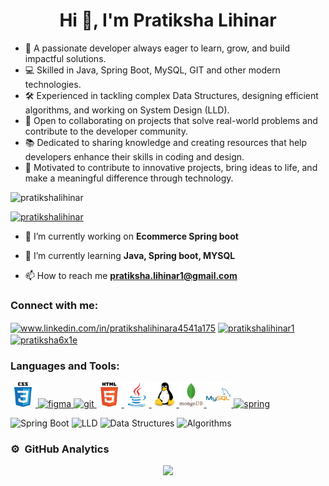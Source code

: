 <h1 align="center">Hi 👋, I'm Pratiksha Lihinar</h1>

  - 🌱 A passionate developer always eager to learn, grow, and build impactful solutions.
  - 💻 Skilled in Java, Spring Boot, MySQL, GIT and other modern technologies.
  - 🛠️ Experienced in tackling complex Data Structures, designing efficient algorithms, and working on System Design (LLD).
  - 🤝 Open to collaborating on projects that solve real-world problems and contribute to the developer community.
  - 📚 Dedicated to sharing knowledge and creating resources that help developers enhance their skills in coding and design.
  - 🚀 Motivated to contribute to innovative projects, bring ideas to life, and make a meaningful difference through technology.

<p align="left"> <img src="https://komarev.com/ghpvc/?username=pratikshalihinar&label=Profile%20views&color=0e75b6&style=flat" alt="pratikshalihinar" /> </p>

<p align="left"> <a href="https://github.com/ryo-ma/github-profile-trophy"><img src="https://github-profile-trophy.vercel.app/?username=pratikshalihinar" alt="pratikshalihinar" /></a> </p>

- 🔭 I’m currently working on **Ecommerce Spring boot**

- 🌱 I’m currently learning **Java, Spring boot, MYSQL**

- 📫 How to reach me **pratiksha.lihinar1@gmail.com**

<h3 align="left">Connect with me:</h3>
<p align="left">
<a href="https://linkedin.com/in/www.linkedin.com/in/pratikshalihinara4541a175" target="blank"><img align="center" src="https://raw.githubusercontent.com/rahuldkjain/github-profile-readme-generator/master/src/images/icons/Social/linked-in-alt.svg" alt="www.linkedin.com/in/pratikshalihinara4541a175" height="30" width="40" /></a>
<a href="https://www.leetcode.com/pratikshalihinar1" target="blank"><img align="center" src="https://raw.githubusercontent.com/rahuldkjain/github-profile-readme-generator/master/src/images/icons/Social/leet-code.svg" alt="pratikshalihinar1" height="30" width="40" /></a>
<a href="https://auth.geeksforgeeks.org/user/pratiksha6x1e" target="blank"><img align="center" src="https://raw.githubusercontent.com/rahuldkjain/github-profile-readme-generator/master/src/images/icons/Social/geeks-for-geeks.svg" alt="pratiksha6x1e" height="30" width="40" /></a>
</p>

<h3 align="left">Languages and Tools:</h3>
<p align="left"> <a href="https://www.w3schools.com/css/" target="_blank" rel="noreferrer"> <img src="https://raw.githubusercontent.com/devicons/devicon/master/icons/css3/css3-original-wordmark.svg" alt="css3" width="40" height="40"/> </a> <a href="https://www.figma.com/" target="_blank" rel="noreferrer"> <img src="https://www.vectorlogo.zone/logos/figma/figma-icon.svg" alt="figma" width="40" height="40"/> </a> <a href="https://git-scm.com/" target="_blank" rel="noreferrer"> <img src="https://www.vectorlogo.zone/logos/git-scm/git-scm-icon.svg" alt="git" width="40" height="40"/> </a> <a href="https://www.w3.org/html/" target="_blank" rel="noreferrer"> <img src="https://raw.githubusercontent.com/devicons/devicon/master/icons/html5/html5-original-wordmark.svg" alt="html5" width="40" height="40"/> </a> <a href="https://www.java.com" target="_blank" rel="noreferrer"> <img src="https://raw.githubusercontent.com/devicons/devicon/master/icons/java/java-original.svg" alt="java" width="40" height="40"/> </a> <a href="https://www.linux.org/" target="_blank" rel="noreferrer"> <img src="https://raw.githubusercontent.com/devicons/devicon/master/icons/linux/linux-original.svg" alt="linux" width="40" height="40"/> </a> <a href="https://www.mongodb.com/" target="_blank" rel="noreferrer"> <img src="https://raw.githubusercontent.com/devicons/devicon/master/icons/mongodb/mongodb-original-wordmark.svg" alt="mongodb" width="40" height="40"/> </a> <a href="https://www.mysql.com/" target="_blank" rel="noreferrer"> <img src="https://raw.githubusercontent.com/devicons/devicon/master/icons/mysql/mysql-original-wordmark.svg" alt="mysql" width="40" height="40"/> </a> <a href="https://spring.io/" target="_blank" rel="noreferrer"> <img src="https://www.vectorlogo.zone/logos/springio/springio-icon.svg" alt="spring" width="40" height="40"/> </a> </p>

![Spring Boot](https://img.shields.io/badge/Spring%20Boot-%236DB33F.svg?style=for-the-badge&logo=springboot&logoColor=white)
![LLD](https://img.shields.io/badge/LLD-%2300599C.svg?style=for-the-badge&logo=blueprint&logoColor=white)
![Data Structures](https://img.shields.io/badge/Data%20Structures-%2300599C.svg?style=for-the-badge&logo=databases&logoColor=white)
![Algorithms](https://img.shields.io/badge/Algorithms-%2300599C.svg?style=for-the-badge&logo=algorithms&logoColor=white)
### ⚙️ &nbsp;GitHub Analytics

<p align="center">
<a href="https://github.com/PratikshaLihinar">
  <img height="160em" src="https://github-readme-stats-eight-theta.vercel.app/api?username=PratikshaLihinar&show_icons=true&theme=algolia&include_all_commits=true&count_private=true"/>
  
  
  

</a>
</p>

